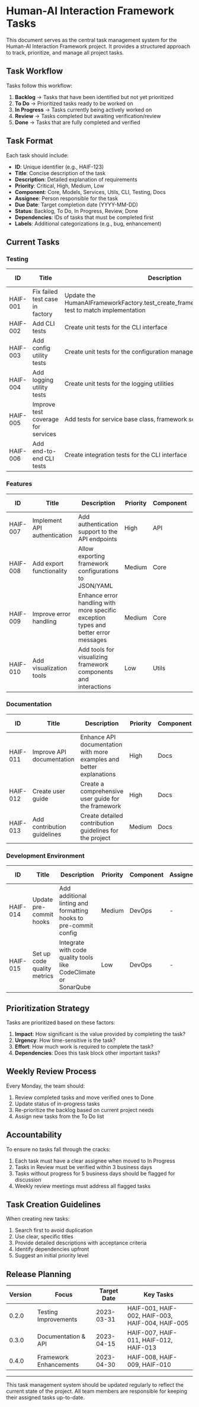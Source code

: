 # Human-AI Interaction Framework Tasks

This document serves as the central task management system for the Human-AI Interaction Framework project. It provides a structured approach to track, prioritize, and manage all project tasks.

## Task Workflow

Tasks follow this workflow:

1. **Backlog** → Tasks that have been identified but not yet prioritized
2. **To Do** → Prioritized tasks ready to be worked on
3. **In Progress** → Tasks currently being actively worked on
4. **Review** → Tasks completed but awaiting verification/review
5. **Done** → Tasks that are fully completed and verified

## Task Format

Each task should include:

- **ID**: Unique identifier (e.g., HAIF-123)
- **Title**: Concise description of the task
- **Description**: Detailed explanation of requirements
- **Priority**: Critical, High, Medium, Low
- **Component**: Core, Models, Services, Utils, CLI, Testing, Docs
- **Assignee**: Person responsible for the task
- **Due Date**: Target completion date (YYYY-MM-DD)
- **Status**: Backlog, To Do, In Progress, Review, Done
- **Dependencies**: IDs of tasks that must be completed first
- **Labels**: Additional categorizations (e.g., bug, enhancement)

## Current Tasks

### Testing

| ID       | Title                              | Description                                                                                               | Priority | Component | Assignee | Due Date   | Status  | Dependencies | Labels      |
| -------- | ---------------------------------- | --------------------------------------------------------------------------------------------------------- | -------- | --------- | -------- | ---------- | ------- | ------------ | ----------- |
| HAIF-001 | Fix failed test case in factory    | Update the HumanAIFrameworkFactory.test_create_framework_from_config_invalid test to match implementation | High     | Core      | -        | 2023-03-18 | To Do   | -            | bug         |
| HAIF-002 | Add CLI tests                      | Create unit tests for the CLI interface                                                                   | High     | Testing   | -        | 2023-03-20 | To Do   | -            | enhancement |
| HAIF-003 | Add config utility tests           | Create unit tests for the configuration management utilities                                              | Medium   | Testing   | -        | 2023-03-22 | To Do   | -            | enhancement |
| HAIF-004 | Add logging utility tests          | Create unit tests for the logging utilities                                                               | Medium   | Testing   | -        | 2023-03-22 | To Do   | -            | enhancement |
| HAIF-005 | Improve test coverage for services | Add tests for service base class, framework service, and registry                                         | High     | Testing   | -        | 2023-03-20 | To Do   | -            | enhancement |
| HAIF-006 | Add end-to-end CLI tests           | Create integration tests for the CLI interface                                                            | Medium   | Testing   | -        | 2023-03-25 | Backlog | HAIF-002     | enhancement |

### Features

| ID       | Title                        | Description                                                                         | Priority | Component | Assignee | Due Date   | Status  | Dependencies | Labels                |
| -------- | ---------------------------- | ----------------------------------------------------------------------------------- | -------- | --------- | -------- | ---------- | ------- | ------------ | --------------------- |
| HAIF-007 | Implement API authentication | Add authentication support to the API endpoints                                     | High     | API       | -        | 2023-03-25 | Backlog | -            | enhancement, security |
| HAIF-008 | Add export functionality     | Allow exporting framework configurations to JSON/YAML                               | Medium   | Core      | -        | 2023-03-28 | Backlog | -            | enhancement           |
| HAIF-009 | Improve error handling       | Enhance error handling with more specific exception types and better error messages | Medium   | Core      | -        | 2023-03-24 | Backlog | -            | enhancement           |
| HAIF-010 | Add visualization tools      | Add tools for visualizing framework components and interactions                     | Low      | Utils     | -        | 2023-04-02 | Backlog | -            | enhancement           |

### Documentation

| ID       | Title                       | Description                                                          | Priority | Component | Assignee | Due Date   | Status  | Dependencies | Labels        |
| -------- | --------------------------- | -------------------------------------------------------------------- | -------- | --------- | -------- | ---------- | ------- | ------------ | ------------- |
| HAIF-011 | Improve API documentation   | Enhance API documentation with more examples and better explanations | High     | Docs      | -        | 2023-03-20 | To Do   | -            | documentation |
| HAIF-012 | Create user guide           | Create a comprehensive user guide for the framework                  | High     | Docs      | -        | 2023-03-28 | Backlog | -            | documentation |
| HAIF-013 | Add contribution guidelines | Create detailed contribution guidelines for the project              | Medium   | Docs      | -        | 2023-03-18 | To Do   | -            | documentation |

### Development Environment

| ID       | Title                       | Description                                                      | Priority | Component | Assignee | Due Date   | Status  | Dependencies | Labels         |
| -------- | --------------------------- | ---------------------------------------------------------------- | -------- | --------- | -------- | ---------- | ------- | ------------ | -------------- |
| HAIF-014 | Update pre-commit hooks     | Add additional linting and formatting hooks to pre-commit config | Medium   | DevOps    | -        | 2023-03-15 | To Do   | -            | infrastructure |
| HAIF-015 | Set up code quality metrics | Integrate with code quality tools like CodeClimate or SonarQube  | Low      | DevOps    | -        | 2023-03-30 | Backlog | -            | infrastructure |

## Prioritization Strategy

Tasks are prioritized based on these factors:

1. **Impact**: How significant is the value provided by completing the task?
2. **Urgency**: How time-sensitive is the task?
3. **Effort**: How much work is required to complete the task?
4. **Dependencies**: Does this task block other important tasks?

## Weekly Review Process

Every Monday, the team should:

1. Review completed tasks and move verified ones to Done
2. Update status of in-progress tasks
3. Re-prioritize the backlog based on current project needs
4. Assign new tasks from the To Do list

## Accountability

To ensure no tasks fall through the cracks:

1. Each task must have a clear assignee when moved to In Progress
2. Tasks in Review must be verified within 3 business days
3. Tasks without progress for 5 business days should be flagged for discussion
4. Weekly review meetings must address all flagged tasks

## Task Creation Guidelines

When creating new tasks:

1. Search first to avoid duplication
2. Use clear, specific titles
3. Provide detailed descriptions with acceptance criteria
4. Identify dependencies upfront
5. Suggest an initial priority level

## Release Planning

| Version | Focus                  | Target Date | Key Tasks                                        |
| ------- | ---------------------- | ----------- | ------------------------------------------------ |
| 0.2.0   | Testing Improvements   | 2023-03-31  | HAIF-001, HAIF-002, HAIF-003, HAIF-004, HAIF-005 |
| 0.3.0   | Documentation & API    | 2023-04-15  | HAIF-007, HAIF-011, HAIF-012, HAIF-013           |
| 0.4.0   | Framework Enhancements | 2023-04-30  | HAIF-008, HAIF-009, HAIF-010                     |

---

This task management system should be updated regularly to reflect the current state of the project. All team members are responsible for keeping their assigned tasks up-to-date.
